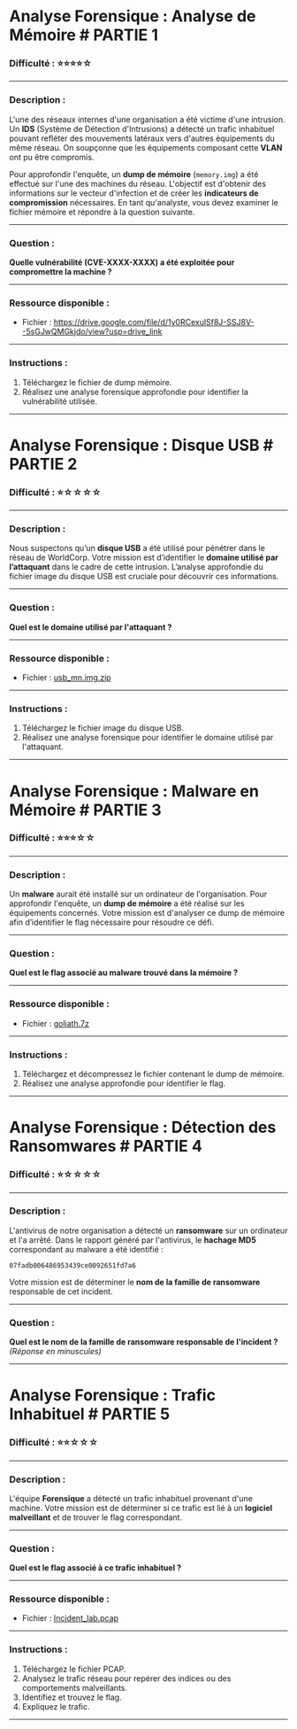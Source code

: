 # Analyse Forensique : Analyse de Mémoire # PARTIE 1

### Difficulté : ⭐⭐⭐⭐☆

---

### Description :

L'une des réseaux internes d'une organisation a été victime d'une intrusion. Un **IDS** (Système de Détection d'Intrusions) a détecté un trafic inhabituel pouvant refléter des mouvements latéraux vers d'autres équipements du même réseau. On soupçonne que les équipements composant cette **VLAN** ont pu être compromis.

Pour approfondir l'enquête, un **dump de mémoire** (`memory.img`) a été effectué sur l'une des machines du réseau. L'objectif est d'obtenir des informations sur le vecteur d'infection et de créer les **indicateurs de compromission** nécessaires. En tant qu'analyste, vous devez examiner le fichier mémoire et répondre à la question suivante.

---

### Question :

**Quelle vulnérabilité (CVE-XXXX-XXXX) a été exploitée pour compromettre la machine ?**

---

### Ressource disponible :

- Fichier : https://drive.google.com/file/d/1y0RCexulSf8J-SSJ8V--5sGJwQMGkjdo/view?usp=drive_link

---

### Instructions :

1. Téléchargez le fichier de dump mémoire.
2. Réalisez une analyse forensique approfondie pour identifier la vulnérabilité utilisée.

---

# Analyse Forensique : Disque USB # PARTIE 2

### Difficulté : ⭐☆☆☆☆

---

### Description :

Nous suspectons qu’un **disque USB** a été utilisé pour pénétrer dans le réseau de WorldCorp. Votre mission est d’identifier le **domaine utilisé par l’attaquant** dans le cadre de cette intrusion. L’analyse approfondie du fichier image du disque USB est cruciale pour découvrir ces informations.

---

### Question :

**Quel est le domaine utilisé par l'attaquant ?**

---

### Ressource disponible :

- Fichier : [usb_mn.img.zip]([https://drive.google.com/file/d/1RWrjc1ZYWBkDJBAXvSJ6A_15xFnTnqUc/view?usp=drive_link](https://drive.google.com/file/d/12Y21S9fP9l7Sa8ijCIxVHZipPI_6SamH/view?usp=drive_link))

---

### Instructions :

1. Téléchargez le fichier image du disque USB.
2. Réalisez une analyse forensique pour identifier le domaine utilisé par l'attaquant.

---

# Analyse Forensique : Malware en Mémoire  # PARTIE 3

### Difficulté : ⭐⭐⭐☆☆

---

### Description :

Un **malware** aurait été installé sur un ordinateur de l'organisation. Pour approfondir l'enquête, un **dump de mémoire** a été réalisé sur les équipements concernés. Votre mission est d'analyser ce dump de mémoire afin d’identifier le flag nécessaire pour résoudre ce défi.

---

### Question :

**Quel est le flag associé au malware trouvé dans la mémoire ?**

---

### Ressource disponible :

- Fichier : [goliath.7z](https://drive.google.com/file/d/1FVA2ubGfqX2ehYD_gnh2nbf0jZkAoZDW/view?usp=drive_link)

---

### Instructions :

1. Téléchargez et décompressez le fichier contenant le dump de mémoire.
2. Réalisez une analyse approfondie pour identifier le flag.

---

# Analyse Forensique : Détection des Ransomwares  # PARTIE 4

### Difficulté : ⭐☆☆☆☆

---

### Description :

L'antivirus de notre organisation a détecté un **ransomware** sur un ordinateur et l'a arrêté. Dans le rapport généré par l'antivirus, le **hachage MD5** correspondant au malware a été identifié :

`07fadb006486953439ce0092651fd7a6`

Votre mission est de déterminer le **nom de la famille de ransomware** responsable de cet incident.

---

### Question :

**Quel est le nom de la famille de ransomware responsable de l'incident ?**  
*(Réponse en minuscules)*

---

# Analyse Forensique : Trafic Inhabituel  # PARTIE 5

### Difficulté : ⭐⭐☆☆☆

---

### Description :

L'équipe **Forensique** a détecté un trafic inhabituel provenant d'une machine. Votre mission est de déterminer si ce trafic est lié à un **logiciel malveillant** et de trouver le flag correspondant.

---

### Question :

**Quel est le flag associé à ce trafic inhabituel ?**

---

### Ressource disponible :

- Fichier : [Incident_lab.pcap](https://drive.google.com/file/d/1V2J6hJlAoFRW0VPq8PgY0jJMO1dc_FFp/view?usp=drive_link)

---

### Instructions :

1. Téléchargez le fichier PCAP.
2. Analysez le trafic réseau pour repérer des indices ou des comportements malveillants.
3. Identifiez et trouvez le flag.
4. Expliquez le trafic.

---
